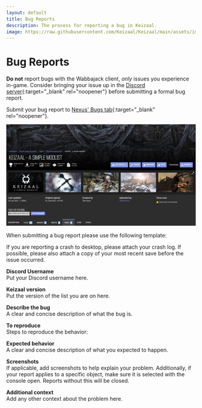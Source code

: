 ```yaml
---
layout: default
title: Bug Reports
description: The process for reporting a bug in Keizaal.
image: https://raw.githubusercontent.com/Keizaal/Keizaal/main/assets/images/branding/Keizaal%20Website%20Banner.png
---
```

# Bug Reports
**Do not** report bugs with the Wabbajack client, *only* issues you experience in-game. Consider bringing your issue up in the [Discord server](https://discord.gg/eYZJFP8){:target="_blank" rel="noopener"} before submitting a formal bug report.

Submit your bug report to [Nexus' Bugs tab](https://www.nexusmods.com/skyrimspecialedition/mods/68997?tab=bugs){:target="_blank" rel="noopener"}.

![](https://raw.githubusercontent.com/Keizaal/Keizaal/main/assets/images/BugsTab.jpg)

When submitting a bug report please use the following template:

If you are reporting a crash to desktop, please attach your crash log. If possible, please also attach a copy of your most recent save before the issue occurred.

**Discord Username**\
Put your Discord username here.

**Keizaal version**\
Put the version of the list you are on here.

**Describe the bug**\
A clear and concise description of what the bug is.

**To reproduce**\
Steps to reproduce the behavior:

**Expected behavior**\
A clear and concise description of what you expected to happen.

**Screenshots**\
If applicable, add screenshots to help explain your problem. Additionally, if your report applies to a specific object, make sure it is selected with the console open. Reports without this will be closed.

**Additional context**\
Add any other context about the problem here.
